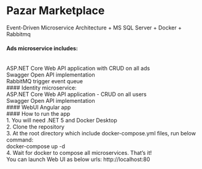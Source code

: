 # Pazar Marketplace
Event-Driven Microservice Architecture + MS SQL Server + Docker + Rabbitmq
<br />
#### Ads microservice includes:
<br />
ASP.NET Core Web API application with CRUD on all ads
<br />
Swagger Open API implementation 
<br />
RabbitMQ trigger event queue
<br />
#### Identity microservice:
<br />
ASP.NET Core Web API application - CRUD on all users
<br />
Swagger Open API implementation
<br />
#### WebUI Angular app
<br />
#### How to run the app
<br />
1. You will need .NET 5 and Docker Desktop
<br />
2. Clone the repository
<br />
3. At the root directory which include docker-compose.yml files, run below command:
<br />
docker-compose up -d
<br />
4. Wait for docker to compose all microservices. That’s it!
<br />
You can launch Web UI as below urls: http://localhost:80

